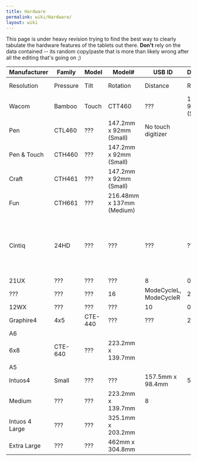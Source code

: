 ```yaml
---
title: Hardware
permalink: wiki/Hardware/
layout: wiki
---
```


This page is under heavy revision trying to find the best way to clearly
tabulate the hardware features of the tablets out there. **Don't** rely
on the data contained -- its random copy/paste that is more than likely
wrong after all the editing that's going on ;)

| Manufacturer   | Family   | Model   | Model\#                   | USB ID                 | Dimensions             | Pen      | Touch       | Pad        | Notes  |        |     |                                                                     |     |     |     |     |                  |
|----------------|----------|---------|---------------------------|------------------------|------------------------|----------|-------------|------------|--------|--------|-----|---------------------------------------------------------------------|-----|-----|-----|-----|------------------|
| Resolution     | Pressure | Tilt    | Rotation                  | Distance               | Resolution             | Pressure | ExpressKeys | Fn Buttons | Strips | Wheels |     |                                                                     |     |     |     |     |                  |
| Wacom          | Bamboo   | Touch   | CTT460                    | ???                    | 147.2mm x 92mm (Small) | 2450     | 1024        | N/A        | N/A    | 32     | 480 | 16                                                                  | 4   | 0   | 0   | 0   | No pen digitizer |
| Pen            | CTL460   | ???     | 147.2mm x 92mm (Small)    | No touch digitizer     |                        |          |             |            |        |        |     |                                                                     |     |     |     |     |                  |
| Pen & Touch    | CTH460   | ???     | 147.2mm x 92mm (Small)    |                        |                        |          |             |            |        |        |     |                                                                     |     |     |     |     |                  |
| Craft          | CTH461   | ???     | 147.2mm x 92mm (Small)    |                        |                        |          |             |            |        |        |     |                                                                     |     |     |     |     |                  |
| Fun            | CTH661   | ???     | 216.48mm x 137mm (Medium) |                        |                        |          |             |            |        |        |     |                                                                     |     |     |     |     |                  |
| Cintiq         | 24HD     | ???     | ???                       | ???                    | ???                    | ???      | ???         | ???        | ???    | N/A    | 10  | Mode1L, Mode2L, Mode3L, Mode1R, Mode2R, Mode3R, Info, ???, Settings | 0   | 2   |     |     |                  |
| 21UX           | ???      | ???     | ???                       | 8                      | 0                      | 2        | 0           |            |        |        |     |                                                                     |     |     |     |     |                  |
| ???            | ???      | ???     | 16                        | ModeCycleL, ModeCycleR | 2                      | 0        |             |            |        |        |     |                                                                     |     |     |     |     |                  |
| 12WX           | ???      | ???     | ???                       | 10                     | 0                      | 2        | 0           |            |        |        |     |                                                                     |     |     |     |     |                  |
| Graphire4      | 4x5      | CTE-440 | ???                       | ???                    | 2032                   | 512      | N/A         | N/A        | ???    | N/A    | 2   | 0                                                                   | 0   | 1   |     |     |                  |
| A6             |          |         |                           |                        |                        |          |             |            |        |        |     |                                                                     |     |     |     |     |                  |
| 6x8            | CTE-640  | ???     | 223.2mm x 139.7mm         |                        |                        |          |             |            |        |        |     |                                                                     |     |     |     |     |                  |
| A5             |          |         |                           |                        |                        |          |             |            |        |        |     |                                                                     |     |     |     |     |                  |
| Intuos4        | Small    | ???     | ???                       | 157.5mm x 98.4mm       | 5080                   | 2048     | ± 60°       | Y          | ???    | N/A    | 6   | ModeCycle                                                           | 0   | 1   |     |     |                  |
| Medium         | ???      | ???     | 223.2mm x 139.7mm         | 8                      |                        |          |             |            |        |        |     |                                                                     |     |     |     |     |                  |
| Intuos 4 Large | ???      | ???     | 325.1mm x 203.2mm         |                        |                        |          |             |            |        |        |     |                                                                     |     |     |     |     |                  |
| Extra Large    | ???      | ???     | 462mm x 304.8mm           |                        |                        |          |             |            |        |        |     |                                                                     |     |     |     |     |                  |
